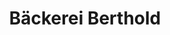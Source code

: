 ---
title: "Bäckerei Berthold"
url: /seitzersdorf-wolfpassing/baeckerei-berthold/
shop: Bäckerei
---